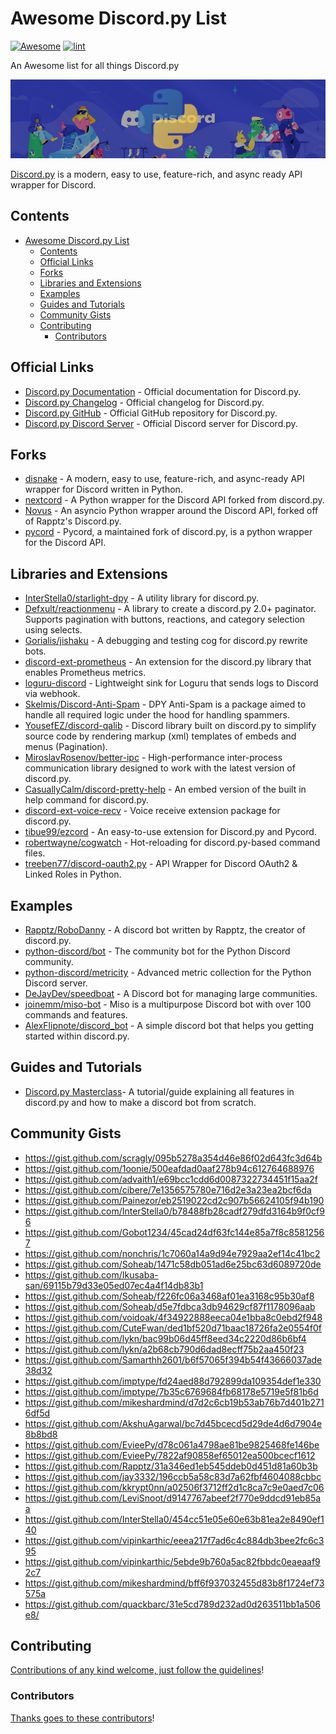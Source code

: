 <!-- title -->

<!--lint ignore no-dead-urls-->
<!--lint disable awesome-heading-->
# Awesome Discord.py List

[![Awesome](https://awesome.re/badge.svg)](https://awesome.re) [![lint](https://github.com/kzndotsh/awesome-discordpy/actions/workflows/lint.yaml/badge.svg)](https://github.com/kzndotsh/awesome-discordpy/actions/workflows/lint.yaml)

<!-- subtitle -->

An Awesome list for all things Discord.py

<!-- image -->

![Discord.py Logo](assets/banner.png)

<!-- description -->

[Discord.py](https://discordpy.readthedocs.io/en/stable/) is a modern, easy to use, feature-rich, and async ready API wrapper for Discord.

<!-- TOC -->

## Contents

<!--lint disable awesome-toc-->
- [Awesome Discord.py List](#awesome-discordpy-list)
  - [Contents](#contents)
  - [Official Links](#official-links)
  - [Forks](#forks)
  - [Libraries and Extensions](#libraries-and-extensions)
  - [Examples](#examples)
  - [Guides and Tutorials](#guides-and-tutorials)
  - [Community Gists](#community-gists)
  - [Contributing](#contributing)
    - [Contributors](#contributors)

<!-- CONTENT -->

## Official Links

- [Discord.py Documentation](https://discordpy.readthedocs.io/en/latest/) - Official documentation for Discord.py.
- [Discord.py Changelog](https://discordpy.readthedocs.io/en/latest/whats_new.html) - Official changelog for Discord.py.
- [Discord.py GitHub](https://github.com/Rapptz/discord.py) - Official GitHub repository for Discord.py.
- [Discord.py Discord Server](https://discord.gg/dpy) - Official Discord server for Discord.py.

## Forks

- [disnake](https://github.com/DisnakeDev/disnake) - A modern, easy to use, feature-rich, and async-ready API wrapper for Discord written in Python.
- [nextcord](https://github.com/nextcord/nextcord) - A Python wrapper for the Discord API forked from discord.py.
- [Novus](https://github.com/Voxel-Fox-Ltd/Novus) - An asyncio Python wrapper around the Discord API, forked off of Rapptz's Discord.py.
- [pycord](https://github.com/Pycord-Development/pycord) - Pycord, a maintained fork of discord.py, is a python wrapper for the Discord API.

## Libraries and Extensions

- [InterStella0/starlight-dpy](https://github.com/InterStella0/starlight-dpy) - A utility library for discord.py.
- [Defxult/reactionmenu](https://github.com/Defxult/reactionmenu) - A library to create a discord.py 2.0+ paginator. Supports pagination with buttons, reactions, and category selection using selects.
- [Gorialis/jishaku](https://github.com/Gorialis/jishaku) - A debugging and testing cog for discord.py rewrite bots.
- [discord-ext-prometheus](https://pypi.org/project/discord-ext-prometheus/) - An extension for the discord.py library that enables Prometheus metrics.
- [loguru-discord](https://pypi.org/project/loguru-discord/) - Lightweight sink for Loguru that sends logs to Discord via webhook.
- [Skelmis/Discord-Anti-Spam](https://github.com/Skelmis/Discord-Anti-Spam) - DPY Anti-Spam is a package aimed to handle all required logic under the hood for handling spammers.
- [YousefEZ/discord-qalib](https://github.com/YousefEZ/discord-qalib) - Discord library built on discord.py to simplify source code by rendering markup (xml) templates of embeds and menus (Pagination).
- [MiroslavRosenov/better-ipc](https://github.com/MiroslavRosenov/better-ipc) - High-performance inter-process communication library designed to work with the latest version of discord.py.
- [CasuallyCalm/discord-pretty-help](https://github.com/CasuallyCalm/discord-pretty-help) - An embed version of the built in help command for discord.py.
- [discord-ext-voice-recv](https://github.com/imayhaveborkedit/discord-ext-voice-recv) - Voice receive extension package for discord.py.
- [tibue99/ezcord](https://github.com/tibue99/ezcord) - An easy-to-use extension for Discord.py and Pycord.
- [robertwayne/cogwatch](https://github.com/robertwayne/cogwatch) - Hot-reloading for discord.py-based command files.
- [treeben77/discord-oauth2.py](https://github.com/treeben77/discord-oauth2.py) - API Wrapper for Discord OAuth2 & Linked Roles in Python.

## Examples

- [Rapptz/RoboDanny](https://github.com/Rapptz/RoboDanny) - A discord bot written by Rapptz, the creator of discord.py.
- [python-discord/bot](https://github.com/python-discord/bot) - The community bot for the Python Discord community.
- [python-discord/metricity](https://github.com/python-discord/metricity) - Advanced metric collection for the Python Discord server.
- [DeJayDev/speedboat](https://github.com/DeJayDev/speedboat) - A Discord bot for managing large communities.
- [joinemm/miso-bot](https://github.com/joinemm/miso-bot) - Miso is a multipurpose Discord bot with over 100 commands and features.
- [AlexFlipnote/discord_bot](https://github.com/AlexFlipnote/discord_bot.py) - A simple discord bot that helps you getting started within discord.py.

## Guides and Tutorials

- [Discord.py Masterclass](https://fallendeity.github.io/discord.py-masterclass/)- A tutorial/guide explaining all features in discord.py and how to make a discord bot from scratch.

## Community Gists

- <https://gist.github.com/scragly/095b5278a354d46e86f02d643fc3d64b>
- <https://gist.github.com/1oonie/500eafdad0aaf278b94c612764688976>
- <https://gist.github.com/advaith1/e69bcc1cdd6d0087322734451f15aa2f>
- <https://gist.github.com/cibere/7e1356575780e716d2e3a23ea2bcf6da>
- <https://gist.github.com/Painezor/eb2519022cd2c907b56624105f94b190>
- <https://gist.github.com/InterStella0/b78488fb28cadf279dfd3164b9f0cf96>
- <https://gist.github.com/Gobot1234/45cad24df63fc144e85a7f8c85812567>
- <https://gist.github.com/nonchris/1c7060a14a9d94e7929aa2ef14c41bc2>
- <https://gist.github.com/Soheab/1471c58db051ad6e25bc63d6089720de>
- <https://gist.github.com/Ikusaba-san/69115b79d33e05ed07ec4a4f14db83b1>
- <https://gist.github.com/Soheab/f226fc06a3468af01ea3168c95b30af8>
- <https://gist.github.com/Soheab/d5e7fdbca3db94629cf87f1178096aab>
- <https://gist.github.com/voidoak/4f34922888eeca04e1bba8c0ebd2f948>
- <https://gist.github.com/CuteFwan/ded1bf520d71baac18726fa2e0554f0f>
- <https://gist.github.com/lykn/bac99b06d45ff8eed34c2220d86b6bf4>
- <https://gist.github.com/lykn/a2b68cb790d6dad8ecff75b2aa450f23>
- <https://gist.github.com/Samarthh2601/b6f57065f394b54f43666037ade38d32>
- <https://gist.github.com/imptype/fd24aed88d792899da109354def1e330>
- <https://gist.github.com/imptype/7b35c6769684fb68178e5719e5f81b6d>
- <https://gist.github.com/mikeshardmind/d7d2c6cb19b53ab76b7d401b2716df5d>
- <https://gist.github.com/AkshuAgarwal/bc7d45bcecd5d29de4d6d7904e8b8bd8>
- <https://gist.github.com/EvieePy/d78c061a4798ae81be9825468fe146be>
- <https://gist.github.com/EvieePy/7822af90858ef65012ea500bcecf1612>
- <https://gist.github.com/Rapptz/31a346ed1eb545ddeb0d451d81a60b3b>
- <https://gist.github.com/jay3332/196ccb5a58c83d7a62fbf4604088cbbc>
- <https://gist.github.com/kkrypt0nn/a02506f3712ff2d1c8ca7c9e0aed7c06>
- <https://gist.github.com/LeviSnoot/d9147767abeef2f770e9ddcd91eb85aa>
- <https://gist.github.com/InterStella0/454cc51e05e60e63b81ea2e8490ef140>
- <https://gist.github.com/vipinkarthic/eeea217f7ad6c4c884db3bee2fc6c395>
- <https://gist.github.com/vipinkarthic/5ebde9b760a5ac82fbbdc0eaeaaf92c7>
- <https://gist.github.com/mikeshardmind/bff6f937032455d83b8f1724ef73575a>
- <https://gist.github.com/quackbarc/31e5cd789d232ad0d263511bb1a506e8/>

<!-- END CONTENT -->

## Contributing

[Contributions of any kind welcome, just follow the guidelines](contributing.md)!

### Contributors

[Thanks goes to these contributors](https://github.com/kzndotsh/awesome-discordpy/graphs/contributors)!
